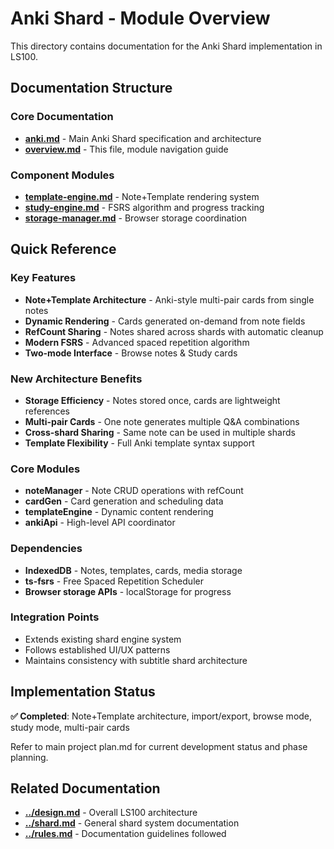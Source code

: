 # Anki Shard - Module Overview

This directory contains documentation for the Anki Shard implementation in LS100.

## Documentation Structure

### Core Documentation
- **[anki.md](./anki.md)** - Main Anki Shard specification and architecture
- **[overview.md](./overview.md)** - This file, module navigation guide

### Component Modules
- **[template-engine.md](./template-engine.md)** - Note+Template rendering system
- **[study-engine.md](./study-engine.md)** - FSRS algorithm and progress tracking  
- **[storage-manager.md](./storage-manager.md)** - Browser storage coordination

## Quick Reference

### Key Features
- **Note+Template Architecture** - Anki-style multi-pair cards from single notes
- **Dynamic Rendering** - Cards generated on-demand from note fields
- **RefCount Sharing** - Notes shared across shards with automatic cleanup
- **Modern FSRS** - Advanced spaced repetition algorithm
- **Two-mode Interface** - Browse notes & Study cards

### New Architecture Benefits
- **Storage Efficiency** - Notes stored once, cards are lightweight references
- **Multi-pair Cards** - One note generates multiple Q&A combinations
- **Cross-shard Sharing** - Same note can be used in multiple shards
- **Template Flexibility** - Full Anki template syntax support

### Core Modules
- **noteManager** - Note CRUD operations with refCount
- **cardGen** - Card generation and scheduling data
- **templateEngine** - Dynamic content rendering
- **ankiApi** - High-level API coordinator

### Dependencies
- **IndexedDB** - Notes, templates, cards, media storage
- **ts-fsrs** - Free Spaced Repetition Scheduler
- **Browser storage APIs** - localStorage for progress

### Integration Points
- Extends existing shard engine system
- Follows established UI/UX patterns
- Maintains consistency with subtitle shard architecture

## Implementation Status

**✅ Completed**: Note+Template architecture, import/export, browse mode, study mode, multi-pair cards

Refer to main project plan.md for current development status and phase planning.

## Related Documentation

- **[../design.md](../design.md)** - Overall LS100 architecture
- **[../shard.md](../shard.md)** - General shard system documentation
- **[../rules.md](../rules.md)** - Documentation guidelines followed